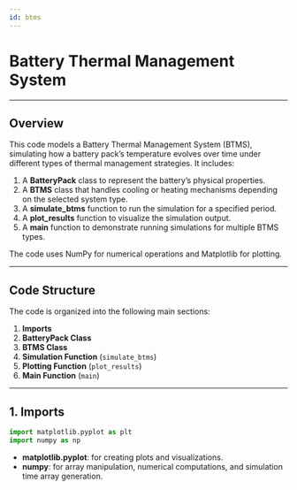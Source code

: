 ```yaml
---
id: btms
---
```


# Battery Thermal Management System
---

## Overview

This code models a Battery Thermal Management System (BTMS), simulating how a battery pack’s temperature evolves over time under different types of thermal management strategies. It includes:

1. A **BatteryPack** class to represent the battery’s physical properties.  
2. A **BTMS** class that handles cooling or heating mechanisms depending on the selected system type.  
3. A **simulate_btms** function to run the simulation for a specified period.  
4. A **plot_results** function to visualize the simulation output.  
5. A **main** function to demonstrate running simulations for multiple BTMS types.

The code uses NumPy for numerical operations and Matplotlib for plotting.

---

## Code Structure

The code is organized into the following main sections:

1. **Imports**  
2. **BatteryPack Class**  
3. **BTMS Class**  
4. **Simulation Function** (`simulate_btms`)  
5. **Plotting Function** (`plot_results`)  
6. **Main Function** (`main`)

---

## 1. Imports

```python
import matplotlib.pyplot as plt
import numpy as np
```

- **matplotlib.pyplot**: for creating plots and visualizations.  
- **numpy**: for array manipulation, numerical computations, and simulation time array generation.